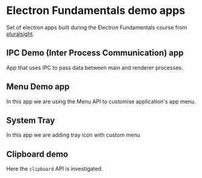 # Electron Fundamentals demo apps
Set of electron apps built during the Electron Fundamentals course from [pluralsight](https://app.pluralsight.com/library/). 

## IPC Demo (Inter Process Communication) app
App that uses IPC to pass data between main and renderer processes.

## Menu Demo app
In this app we are using the Menu API to customise application's app menu.

## System Tray
In this app we are adding tray icon with custom menu

## Clipboard demo
Here the `clipboard` API is investigated.